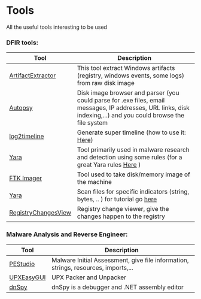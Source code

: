 # Tools
All the useful tools interesting to be used 



### DFIR tools:

Tool              | Description
----------------- | ----------------
[ArtifactExtractor](https://github.com/Silv3rHorn/ArtifactExtractor) | This tool extract Windows artifacts (registry, windows events, some logs) from raw disk image
[Autopsy](https://www.sleuthkit.org/autopsy/)           | Disk image browser and parser (you could parse for .exe files, email messages, IP addresses, URL links, disk indexing,...) and you could browse the file system
[log2timeline](https://github.com/log2timeline/plaso) | Generate super timeline (how to use it: [Here](https://medium.com/dfclub/how-to-use-log2timeline-54377e24872a))
[Yara](http://yara.readthedocs.io/en/v3.7.1/index.html) | Tool primarily used in malware research and detection using some rules (for a  great Yara rules [Here](https://github.com/Yara-Rules/rules) )
[FTK Imager](https://accessdata.com/product-download)  | Tool used to take disk/memory image of the machine
[Yara](http://yara.readthedocs.io/en/v3.7.1/gettingstarted.html) | Scan files for specific indicators (string, bytes, .. ) for tutorial go [here](http://yara.readthedocs.io/en/v3.7.1/writingrules.html)
[RegistryChangesView](https://www.nirsoft.net/utils/registry_changes_view.html) | Registry change viewer, give the changes happen to the registry




### Malware Analysis and Reverse Engineer:

Tool              | Description
----------------- | ----------------
[PEStudio](https://www.winitor.com/binaries.html) | Malware Initial Assessment, give file information, strings, resources, imports,...
[UPXEasyGUI](http://www.novirusthanks.org/products/upx-easy-gui/) | UPX Packer and Unpacker
[dnSpy](https://github.com/0xd4d/dnSpy) | dnSpy is a debugger and .NET assembly editor

